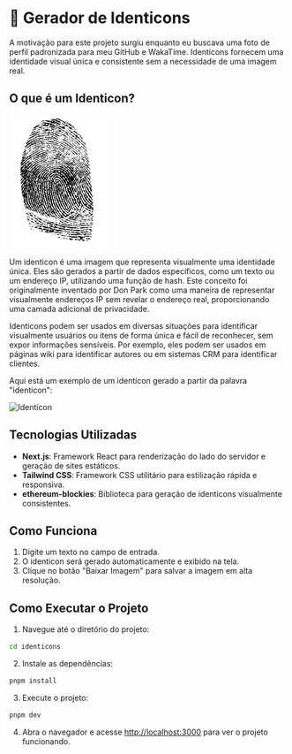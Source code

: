 # 🎨 Gerador de Identicons

A motivação para este projeto surgiu enquanto eu buscava uma foto de perfil padronizada para meu GitHub e WakaTime. Identicons fornecem uma identidade visual única e consistente sem a necessidade de uma imagem real.

## O que é um Identicon?

![Fingerprint](./public/fingerprint_thumb1.png)

Um identicon é uma imagem que representa visualmente uma identidade única. Eles são gerados a partir de dados específicos, como um texto ou um endereço IP, utilizando uma função de hash. Este conceito foi originalmente inventado por Don Park como uma maneira de representar visualmente endereços IP sem revelar o endereço real, proporcionando uma camada adicional de privacidade. 

Identicons podem ser usados em diversas situações para identificar visualmente usuários ou itens de forma única e fácil de reconhecer, sem expor informações sensíveis. Por exemplo, eles podem ser usados em páginas wiki para identificar autores ou em sistemas CRM para identificar clientes.

Aqui está um exemplo de um identicon gerado a partir da palavra "identicon":

![Identicon](./public/identicon_example.png)

## Tecnologias Utilizadas

- **Next.js**: Framework React para renderização do lado do servidor e geração de sites estáticos.
- **Tailwind CSS**: Framework CSS utilitário para estilização rápida e responsiva.
- **ethereum-blockies**: Biblioteca para geração de identicons visualmente consistentes.

## Como Funciona

1. Digite um texto no campo de entrada.
2. O identicon será gerado automaticamente e exibido na tela.
3. Clique no botão "Baixar Imagem" para salvar a imagem em alta resolução.

## Como Executar o Projeto

1. Navegue até o diretório do projeto:
```bash
cd identicons
```

2. Instale as dependências:
```bash
pnpm install
```

3. Execute o projeto:
```bash
pnpm dev
```

4. Abra o navegador e acesse [http://localhost:3000](http://localhost:3000) para ver o projeto funcionando.
